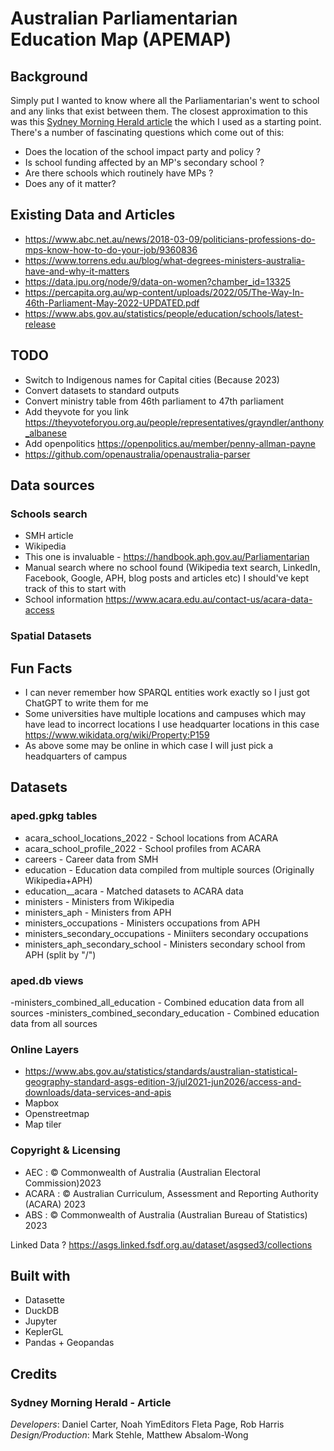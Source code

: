 # Australian Parliamentarian Education Map (APEMAP)

## Background
Simply put I wanted to know where all the Parliamentarian's went to school and any links that exist between them.
The closest approximation to this was this [Sydney Morning Herald article](https://www.smh.com.au/interactive/2021/careers-before-politics/) the which I used as a starting point.
There's a number of fascinating questions which come out of this:
 - Does the location of the school impact party and policy ?
 - Is school funding affected by an MP's secondary school ?
 - Are there schools which routinely have MPs ?
 - Does any of it matter?

## Existing Data and Articles
- https://www.abc.net.au/news/2018-03-09/politicians-professions-do-mps-know-how-to-do-your-job/9360836
- https://www.torrens.edu.au/blog/what-degrees-ministers-australia-have-and-why-it-matters
- https://data.ipu.org/node/9/data-on-women?chamber_id=13325
- https://percapita.org.au/wp-content/uploads/2022/05/The-Way-In-46th-Parliament-May-2022-UPDATED.pdf
- https://www.abs.gov.au/statistics/people/education/schools/latest-release


## TODO
- Switch to Indigenous names for Capital cities (Because 2023)
- Convert datasets to standard outputs
- Convert ministry table from 46th parliament to 47th parliament
- Add theyvote for you link https://theyvoteforyou.org.au/people/representatives/grayndler/anthony_albanese
- Add openpolitics https://openpolitics.au/member/penny-allman-payne
- https://github.com/openaustralia/openaustralia-parser


## Data sources
### Schools search
- SMH article
- Wikipedia
- This one is invaluable - https://handbook.aph.gov.au/Parliamentarian
- Manual search where no school found (Wikipedia text search, LinkedIn, Facebook, Google, APH, blog posts and articles etc) I should've kept track of this to start with
- School information https://www.acara.edu.au/contact-us/acara-data-access
### Spatial Datasets


## Fun Facts
- I can never remember how SPARQL entities work exactly so I just got ChatGPT to write them for me
- Some universities have multiple locations and campuses which may have lead to incorrect locations I use headquarter locations in this case https://www.wikidata.org/wiki/Property:P159
- As above some may be online in which case I will just pick a headquarters of campus

## Datasets
### aped.gpkg tables
- acara_school_locations_2022 - School locations from ACARA
- acara_school_profile_2022 - School profiles from ACARA
- careers - Career data from SMH
- education - Education data compiled from multiple sources (Originally Wikipedia+APH)
- education__acara - Matched datasets to ACARA data
- ministers - Ministers from Wikipedia
- ministers_aph - Ministers from APH
- ministers_occupations - Ministers occupations from APH
- ministers_secondary_occupations - Miniiters secondary occupations
- ministers_aph_secondary_school - Ministers secondary school from APH (split by "/")

### aped.db views
-ministers_combined_all_education - Combined education data from all sources
-ministers_combined_secondary_education - Combined education data from all sources


### Online Layers
- https://www.abs.gov.au/statistics/standards/australian-statistical-geography-standard-asgs-edition-3/jul2021-jun2026/access-and-downloads/data-services-and-apis
- Mapbox
- Openstreetmap
- Map tiler

### Copyright & Licensing
- AEC : © Commonwealth of Australia (Australian Electoral Commission)2023
- ACARA : © Australian Curriculum, Assessment and Reporting Authority (ACARA) 2023
- ABS : © Commonwealth of Australia (Australian Bureau of Statistics) 2023

Linked Data ? https://asgs.linked.fsdf.org.au/dataset/asgsed3/collections
## Built with
- Datasette
- DuckDB
- Jupyter
- KeplerGL
- Pandas + Geopandas

## Credits
### Sydney Morning Herald - Article
*Developers*: Daniel Carter, Noah YimEditors Fleta Page, Rob Harris
*Design/Production*: Mark Stehle, Matthew Absalom-Wong
